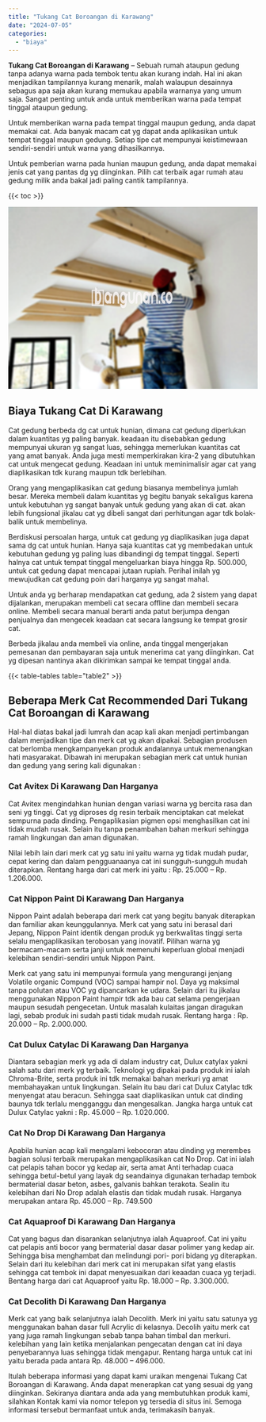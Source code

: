 ```yaml
---
title: "Tukang Cat Boroangan di Karawang"
date: "2024-07-05"
categories: 
  - "biaya"
---
```


**Tukang Cat Boroangan di Karawang** – Sebuah rumah ataupun gedung tanpa adanya warna pada tembok tentu akan kurang indah. Hal ini akan menjadikan tampilannya kurang menarik, malah walaupun desainnya sebagus apa saja akan kurang memukau apabila warnanya yang umum saja. Sangat penting untuk anda untuk memberikan warna pada tempat tinggal ataupun gedung.

Untuk memberikan warna pada tempat tinggal maupun gedung, anda dapat memakai cat. Ada banyak macam cat yg dapat anda aplikasikan untuk tempat tinggal maupun gedung. Setiap tipe cat mempunyai keistimewaan sendiri-sendiri untuk warna yang dihasilkannya.

Untuk pemberian warna pada hunian maupun gedung, anda dapat memakai jenis cat yang pantas dg yg diinginkan. Pilih cat terbaik agar rumah atau gedung milik anda bakal jadi paling cantik tampilannya.

{{< toc >}}

![Tukang Cat Boroangan di Karawang](/images/jasa-cat-murah38.png)

## Biaya Tukang Cat Di Karawang

Cat gedung berbeda dg cat untuk hunian, dimana cat gedung diperlukan dalam kuantitas yg paling banyak. keadaan itu disebabkan gedung mempunyai ukuran yg sangat luas, sehingga memerlukan kuantitas cat yang amat banyak. Anda juga mesti memperkirakan kira-2 yang dibutuhkan cat untuk mengecat gedung. Keadaan ini untuk meminimalisir agar cat yang diaplikasikan tdk kurang maupun tdk berlebihan.

Orang yang mengaplikasikan cat gedung biasanya membelinya jumlah besar. Mereka membeli dalam kuantitas yg begitu banyak sekaligus karena untuk kebutuhan yg sangat banyak untuk gedung yang akan di cat. akan lebih fungsional jikalau cat yg dibeli sangat dari perhitungan agar tdk bolak-balik untuk membelinya.

Berdiskusi persoalan harga, untuk cat gedung yg diaplikasikan juga dapat sama dg cat untuk hunian. Hanya saja kuantitas cat yg membedakan untuk kebutuhan gedung yg paling luas dibandingi dg tempat tinggal. Seperti halnya cat untuk tempat tinggal mengeluarkan biaya hingga Rp. 500.000, untuk cat gedung dapat mencapai jutaan rupiah. Perihal inilah yg mewujudkan cat gedung poin dari harganya yg sangat mahal.

Untuk anda yg berharap mendapatkan cat gedung, ada 2 sistem yang dapat dijalankan, merupakan membeli cat secara offline dan membeli secara online. Membeli secara manual berarti anda patut berjumpa dengan penjualnya dan mengecek keadaan cat secara langsung ke tempat grosir cat.

Berbeda jikalau anda membeli via online, anda tinggal mengerjakan pemesanan dan pembayaran saja untuk menerima cat yang diinginkan. Cat yg dipesan nantinya akan dikirimkan sampai ke tempat tinggal anda.

{{< table-tables table="table2" >}}

## Beberapa Merk Cat Recommended Dari Tukang Cat Boroangan di Karawang

Hal-hal diatas bakal jadi lumrah dan acap kali akan menjadi pertimbangan dalam menjadikan tipe dan merk cat yg akan dipakai. Sebagian produsen cat berlomba mengkampanyekan produk andalannya untuk memenangkan hati masyarakat. Dibawah ini merupakan sebagian merk cat untuk hunian dan gedung yang sering kali digunakan :

### Cat Avitex Di Karawang Dan Harganya

Cat Avitex mengindahkan hunian dengan variasi warna yg bercita rasa dan seni yg tinggi. Cat yg diproses dg resin terbaik menciptakan cat melekat sempurna pada dinding. Pengaplikasian pigmen opsi menghasilkan cat ini tidak mudah rusak. Selain itu tanpa penambahan bahan merkuri sehingga ramah lingkungan dan aman digunakan.

Nilai lebih lain dari merk cat yg satu ini yaitu warna yg tidak mudah pudar, cepat kering dan dalam pengguanaanya cat ini sungguh-sungguh mudah diterapkan. Rentang harga dari cat merk ini yaitu : Rp. 25.000 – Rp. 1.206.000.

### Cat Nippon Paint Di Karawang Dan Harganya

Nippon Paint adalah beberapa dari merk cat yang begitu banyak diterapkan dan familiar akan keunggulannya. Merk cat yang satu ini berasal dari Jepang, Nippon Paint identik dengan produk yg berkwalitas tinggi serta selalu mengaplikasikan terobosan yang inovatif. Pilihan warna yg bermacam-macam serta janji untuk memenuhi keperluan global menjadi kelebihan sendiri-sendiri untuk Nippon Paint.

Merk cat yang satu ini mempunyai formula yang mengurangi jenjang Volatile organic Compund (VOC) sampai hampir nol. Daya yg maksimal tanpa polutan atau VOC yg dipancarkan ke udara. Selain dari itu jikalau menggunakan Nippon Paint hampir tdk ada bau cat selama pengerjaan maupun sesudah pengecetan. Untuk masalah kulaitas jangan diragukan lagi, sebab produk ini sudah pasti tidak mudah rusak. Rentang harga : Rp. 20.000 – Rp. 2.000.000.

### Cat Dulux Catylac Di Karawang Dan Harganya

Diantara sebagian merk yg ada di dalam industry cat, Dulux catylax yakni salah satu dari merk yg terbaik. Teknologi yg dipakai pada produk ini ialah Chroma-Brite, serta produk ini tdk memakai bahan merkuri yg amat membahayakan untuk lingkungan. Selain itu bau dari cat Dulux Catylac tdk menyengat atau beracun. Sehingga saat diaplikasikan untuk cat dinding baunya tdk terlalu mengganggu dan mengesalkan. Jangka harga untuk cat Dulux Catylac yakni : Rp. 45.000 – Rp. 1.020.000.

### Cat No Drop Di Karawang Dan Harganya

Apabila hunian acap kali mengalami kebocoran atau dinding yg merembes bagian solusi terbaik merupakan mengaplikasikan cat No Drop. Cat ini ialah cat pelapis tahan bocor yg kedap air, serta amat Anti terhadap cuaca sehingga betul-betul yang layak dg seandainya digunakan terhadap tembok bermaterial dasar beton, asbes, galvanis bahkan terakota. Sealin itu kelebihan dari No Drop adalah elastis dan tidak mudah rusak. Harganya merupakan antara Rp. 45.000 – Rp. 749.500

### Cat Aquaproof Di Karawang Dan Harganya

Cat yang bagus dan disarankan selanjutnya ialah Aquaproof. Cat ini yaitu cat pelapis anti bocor yang bermaterial dasar dasar polimer yang kedap air. Sehingga bisa menghambat dan melindungi pori- pori bidang yg diterapkan. Selain dari itu kelebihan dari merk cat ini merupakan sifat yang elastis sehingga cat tembok ini dapat menyesuaikan dari keaadan cuaca yg terjadi. Bentang harga dari cat Aquaproof yaitu Rp. 18.000 – Rp. 3.300.000.

### Cat Decolith Di Karawang Dan Harganya

Merk cat yang baik selanjutnya ialah Decolith. Merk ini yaitu satu satunya yg menggunakan bahan dasar full Acrylic di kelasnya. Decolih yaitu merk cat yang juga ramah lingkungan sebab tanpa bahan timbal dan merkuri. kelebihan yang lain ketika menjalankan pengecatan dengan cat ini daya penyebarannya luas sehingga tidak mengapur. Rentang harga untuk cat ini yaitu berada pada antara Rp. 48.000 – 496.000.

Itulah beberapa informasi yang dapat kami uraikan mengenai Tukang Cat Boroangan di Karawang. Anda dapat menerapkan cat yang sesuai dg yang diinginkan. Sekiranya diantara anda ada yang membutuhkan produk kami, silahkan Kontak kami via nomor telepon yg tersedia di situs ini. Semoga informasi tersebut bermanfaat untuk anda, terimakasih banyak.
